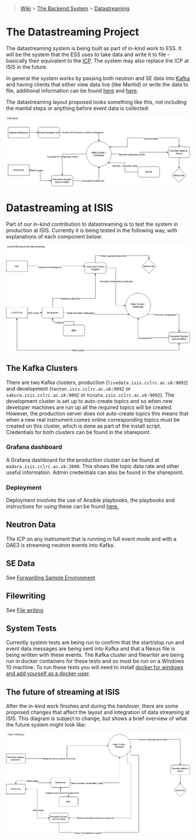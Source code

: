 > [Wiki](Home) > [The Backend System](The-Backend-System) > [Datastreaming](Datastreaming)

# The Datastreaming Project
The datastreaming system is being built as part of in-kind work to ESS. It will be the system that the ESS uses to take data and write it to file - basically their equivalent to the [ICP](DAE-and-the-ICP). The system may also replace the ICP at ISIS in the future.

In general the system works by passing both neutron and SE data into [Kafka](https://kafka.apache.org/) and having clients that either view data live (like Mantid) or write the data to file, additional information can be found [here](http://accelconf.web.cern.ch/AccelConf/icalepcs2017/papers/tupha029.pdf) and [here](https://iopscience.iop.org/article/10.1088/1742-6596/1021/1/012013). 

The datastreaming layout proposed looks something like this, not including the mantid steps or anything before event data is collected:

![](https://raw.githubusercontent.com/ISISComputingGroup/ibex_developers_manual/master/images/ESSDSLayout.png)

# Datastreaming at ISIS
Part of our in-kind contribution to datastreaming is to test the system in production at ISIS. Currently it is being tested in the following way, with explanations of each component below:

![](https://raw.githubusercontent.com/ISISComputingGroup/ibex_developers_manual/master/images/ISISDSLayout.png)

## The Kafka Clusters
There are two Kafka clusters, production (`livedata.isis.cclrc.ac.uk:9092`) and development (`tenten.isis.cclrc.ac.uk:9092` or `sakura.isis.cclrc.ac.uk:9092` or `hinata.isis.cclrc.ac.uk:9092`). The development cluster is set up to auto-create topics and so when new developer machines are run up all the required topics will be created. However, the production server does not auto-create topics this means that when a new real instrument comes online corresponding topics must be created on this cluster, which is done as part of the install script. Credentials for both clusters can be found in the sharepoint.

### Grafana dashboard
A Grafana dashboard for the production cluster can be found at `madara.isis.cclrc.ac.uk:3000`. This shows the topic data rate and other useful information. Admin credentials can also be found in the sharepoint. 

### Deployment
Deployment involves the use of Ansible playbooks, the playbooks and instructions for using these can be found [here.](https://github.com/ScreamingUdder/ansible-kafka-centos)

## Neutron Data
The ICP on any instrument that is running in full event mode and with a DAE3 is streaming neutron events into Kafka. 

## SE Data
See [Forwarding Sample Environment](https://github.com/ISISComputingGroup/ibex_developers_manual/wiki/Datastreaming---Sample-Environment)

## Filewriting

See [File writing](https://github.com/ISISComputingGroup/ibex_developers_manual/wiki/Datastreaming---File-writing)

## System Tests
Currently system tests are being run to confirm that the start/stop run and event data messages are being sent into Kafka and that a Nexus file is being written with these events. The Kafka cluster and filewriter are being run in docker containers for these tests and so must be run on a Windows 10 machine. To run these tests you will need to install [docker for windows and add yourself as a docker-user](https://docs.docker.com/docker-for-windows/install/#install-docker-desktop-on-windows).

## The future of streaming at ISIS

After the in-kind work finishes and during the handover, there are some proposed changes that affect the layout and integration of data streaming at ISIS. This diagram is subject to change, but shows a brief overview of what the future system might look like:

![](https://raw.githubusercontent.com/ISISComputingGroup/ibex_developers_manual/master/images/FUTUREISISDSLayout.png)